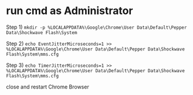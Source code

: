 # run cmd as Administrator

Step 1)
`mkdir -p %LOCALAPPDATA%\Google\Chrome\User Data\Default\Pepper Data\Shockwave Flash\System`

Step 2)
`echo EventJitterMicroseconds=1 >> %LOCALAPPDATA%\Google\Chrome\User Data\Default\Pepper Data\Shockwave Flash\System\mms.cfg`

Step 3)
`echo TimerJitterMicroseconds=1 >> %LOCALAPPDATA%\Google\Chrome\User Data\Default\Pepper Data\Shockwave Flash\System\mms.cfg`

close and restart Chrome Browser
